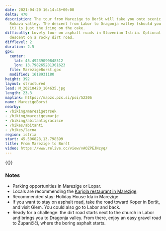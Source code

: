 ```yaml
---
date: 2021-04-20 16:14:45+00:00
delta: 470
description: The tour from Marezige to Boršt will take you onto scenic hills around
  Rokava valley. The descent from Labor to Dragonja valley (should you choose to do
  it) is just the icing on the cake.
difficulty: Lovely tour on asphalt roads in Slovenian Istria. Optional challenging
  descent on a rocky dirt road.
difflevel: 2
duration: 2.5
gpx:
  center:
    lat: 45.49239090848512
    lon: 13.798265281361623
  file: MarezigeBorst.gpx
  modified: 1618931180
height: 392
layout: structured
lead: M_20210420_104635.jpg
length: 23.3
maplink: https://mapzs.pzs.si/poi/52206
name: MarezigeBorst
nearby:
- /biking/marezigetrsek
- /biking/marezigesmarje
- /biking/abitantigracisce
- /hikes/abitanti
- /hikes/lacna
region: istria
start: 45.506823,13.798599
title: From Marezige to Boršt
video: https://www.relive.cc/view/vAOZPEJNzyq/
---
```

{{<hike-details description="yes">}}

### Notes

* Parking opportunities in Marezige or Lopar.
* Locals are recommending the [Karjola restaurant in Marezige](https://karjola.si/en/home/).
* Recommended stay: Holiday House Ida in Marezige
* If you want to stay on asphalt road, take the road toward Koper in Boršt, and visit Glem. You could also go to Labor and back.
* Ready for a challenge: the dirt road starts next to the church in Labor and brings you to Dragonja valley. From there, enjoy an easy gravel road to Župančiči, where the boring asphalt starts.
